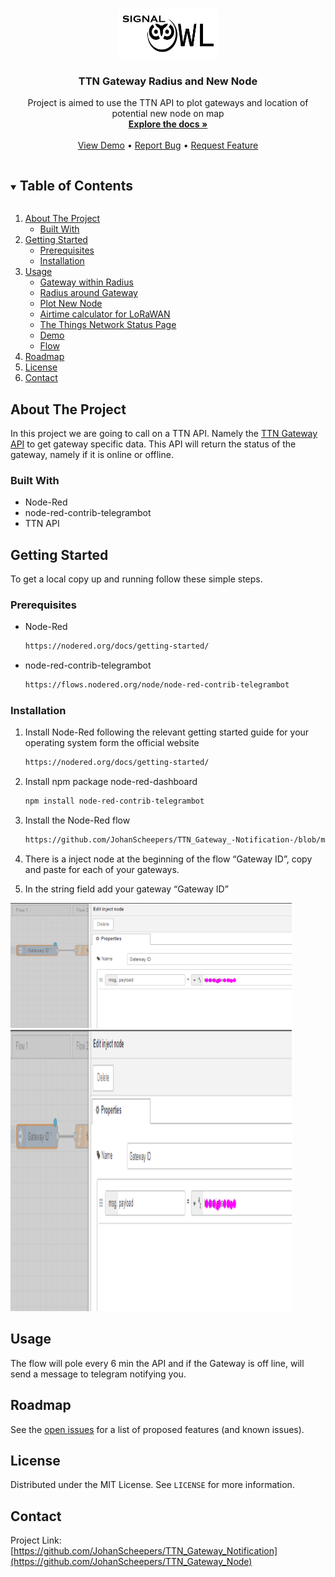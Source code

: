 <!-- PROJECT LOGO -->
<br />
<p align="center">
  <a href="https://github.com/JohanScheepers/TTN_Gateway_Notification">
    <img src="images/SIGNALOWL.jpg" alt="Logo" width="160" height="80">
  </a>

  <h3 align="center">TTN Gateway Radius and New Node</h3>

  <p align="center">
    Project is aimed to use the TTN API to plot gateways and location of potential new node on map
    <br />
    <a href="https://github.com/JohanScheepers/TTN_Gateway_Notification"><strong>Explore the docs »</strong></a>
    <br />
    <br />
    <a href="https://github.com/JohanScheepers/TTN_Gateway_Notification/blob/main/images/gatewayRadius.gif">View Demo</a>
    •
    <a href="https://github.com/JohanScheepers/TTN_Gateway_Notification/issues">Report Bug</a>
    •
    <a href="https://github.com/JohanScheepers/TTN_Gateway_Notification/issues">Request Feature</a>
  </p>
</p>



<!-- TABLE OF CONTENTS -->
<details open="open">
  <summary><h2 style="display: inline-block">Table of Contents</h2></summary>
  <ol>
    <li>
      <a href="#about-the-project">About The Project</a>
      <ul>
        <li><a href="#built-with">Built With</a></li>
      </ul>
    </li>
    <li>
      <a href="#getting-started">Getting Started</a>
      <ul>
        <li><a href="#prerequisites">Prerequisites</a></li>
        <li><a href="#installation">Installation</a></li>
      </ul>
    </li>
    <li>
	<a href="#usage">Usage</a>
	<ul>
        <li><a href="#gateway-within-radius">Gateway within Radius</a></li>
        <li><a href="#radius-around-gateway">Radius around Gateway</a></li>
        <li><a href="#plot-new-node">Plot New Node</a></li>
	   <li><a href="#airtime-calculator-for-loRaWAN">Airtime calculator for LoRaWAN</a></li>
	   <li><a href="#the-things-network-status-page">The Things Network Status Page</a></li>
        <li><a href="#demo">Demo</a></li>
        <li><a href="#flow">Flow</a></li>
      </ul>
    </li> 
    <li><a href="#roadmap">Roadmap</a></li>
    <li><a href="#license">License</a></li>
    <li><a href="#contact">Contact</a></li>
  </ol>
</details>



<!-- ABOUT THE PROJECT -->
## About The Project

In this project we are going to call on a TTN API. Namely the <a href="https://mapper.packetbroker.net/api/v2/gateways/netID=000013,tenantID=ttn,id=bb1st-jansmuts-1">TTN Gateway API</a> to get gateway specific data. This API will return the status of the gateway, namely if it is online or offline.


### Built With

* []()Node-Red
* []()node-red-contrib-telegrambot
* []()TTN API




<!-- GETTING STARTED -->
## Getting Started

To get a local copy up and running follow these simple steps.

### Prerequisites

* Node-Red
  ```sh
  https://nodered.org/docs/getting-started/
  ```

* node-red-contrib-telegrambot
  ```sh
  https://flows.nodered.org/node/node-red-contrib-telegrambot
  ```
### Installation

1. Install Node-Red following the relevant getting started guide for your operating system form the official website
   ```sh
   https://nodered.org/docs/getting-started/
   ```
2. Install npm  package node-red-dashboard
   ```sh
   npm install node-red-contrib-telegrambot
   ```
4. Install the Node-Red flow
   ```sh
   https://github.com/JohanScheepers/TTN_Gateway_-Notification-/blob/master/flow/TTN_Gateway_Radius.json
   ```

5. There is a inject node at the beginning of the flow “Gateway ID”, copy and paste for each of your gateways.

6. In the string field add your gateway “Gateway ID” 
<img src="images/injectNode.PNG" alt="Demo" width="450" height="200">

<img src="images/injectNode.PNG" alt="Demo" width="450" height="450">






<!-- USAGE EXAMPLES -->
## Usage

The flow will pole every 6 min the API and if the Gateway is off line, will send a message to telegram notifying you.


<!-- ROADMAP -->
## Roadmap

See the [open issues](https://github.com/JohanScheepers/TTN_Gateway_Notification/issues) for a list of proposed features (and known issues).



<!-- LICENSE -->
## License

Distributed under the MIT License. See `LICENSE` for more information.



<!-- CONTACT -->
## Contact


Project Link: [https://github.com/JohanScheepers/TTN_Gateway_Notification](https://github.com/JohanScheepers/TTN_Gateway_Node)






<!-- MARKDOWN LINKS & IMAGES -->
<!-- https://www.markdownguide.org/basic-syntax/#reference-style-links -->

[forks-shield]: https://img.shields.io/github/forks/JohanScheepers/repo.svg?style=for-the-badge
[forks-url]: https://github.com/JohanScheepers/repo/network/members
[stars-shield]: https://img.shields.io/github/stars/JohanScheepers/repo.svg?style=for-the-badge
[stars-url]:https://github.com/JohanScheepers/TTN_Gateway_Notification/stargazers
[issues-shield]: https://img.shields.io/github/issues/JohanScheepers/repo.svg?style=for-the-badge
[issues-url]: https://github.com/JohanScheepers/repo/issues
[license-shield]: https://img.shields.io/github/license/JohanScheepers/repo.svg?style=for-the-badge
[license-url]: https://github.com/JohanScheepers/repo/blob/master/LICENSE.txt
[linkedin-shield]: https://img.shields.io/badge/-LinkedIn-black.svg?style=for-the-badge&logo=linkedin&colorB=555
[linkedin-url]: https://www.linkedin.com/in/johan-scheepers-6a263514a/
